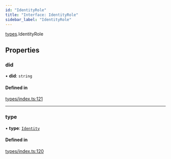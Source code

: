 ```yaml
---
id: "IdentityRole"
title: "Interface: IdentityRole"
sidebar_label: "IdentityRole"
---
```


[types](../../../modules/Types/Types.md).IdentityRole

## Properties

### did

• **did**: `string`

#### Defined in

[types/index.ts:121](https://github.com/PolymeshAssociation/polymesh-sdk/blob/b6f9fb883/src/types/index.ts#L121)

___

### type

• **type**: [`Identity`](../../../enums/Types/RoleType/RoleType.md#identity)

#### Defined in

[types/index.ts:120](https://github.com/PolymeshAssociation/polymesh-sdk/blob/b6f9fb883/src/types/index.ts#L120)
